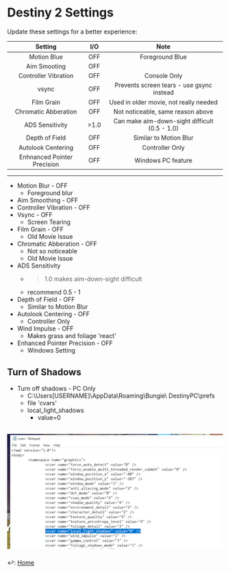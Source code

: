 # Destiny 2 Settings

Update these settings for a better experience:

| Setting | I/O | Note |
|:-:|:-:|:-:|
| Motion Blue | OFF | Foreground Blue |
| Aim Smooting | OFF | |
| Controller Vibration | OFF | Console Only |
| vsync | OFF | Prevents screen tears - use gsync instead |
| Film Grain | OFF |  Used in older movie, not really needed |
| Chromatic Abberation | OFF | Not noticeable, same reason above |
| ADS Sensitivity | >1.0 | Can make aim-down-sight difficult (0.5 - 1.0) |
| Depth of Field | OFF | Similar to Motion Blur |
| Autolook Centering | OFF | Controller Only |
| Enhnanced Pointer Precision | OFF | Windows PC feature| 

---

* Motion Blur - OFF
	+ Foreground blur
* Aim Smoothing - OFF
* Controller Vibration - OFF
* Vsync - OFF 
	+ Screen Tearing
* Film Grain - OFF
	+ Old Movie Issue
* Chromatic Abberation - OFF
	+ Not so noticeable 
	+ Old Movie Issue
* ADS Sensitivity
	+ >1.0 makes aim-down-sight difficult
	+ recommend 0.5 - 1
* Depth of Field - OFF
	+ Similar to Motion Blur
* Autolook Centering - OFF
	+ Controller Only
* Wind Impulse - OFF
	+ Makes grass and foliage 'react'
* Enhanced Pointer Precision - OFF
	+ Windows Setting

## Turn of Shadows	

+ Turn off shadows - PC Only
	+ C:\Users\[USERNAME]\AppData\Roaming\Bungie\ DestinyPC\prefs
	+ file 'cvars'
	+ local_light_shadows
		- value=0
		
![cvar](./cvar.png)
---

↩️: [Home](../index.md)
